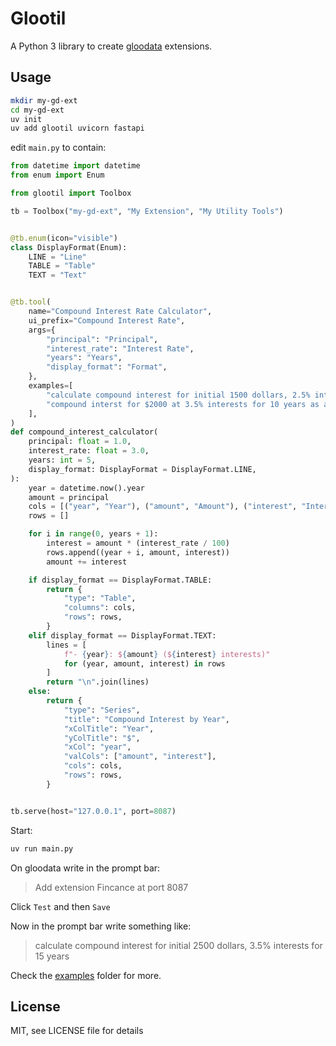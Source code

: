 # Glootil

A Python 3 library to create [gloodata](https://gloodata.com) extensions.

## Usage

```sh
mkdir my-gd-ext
cd my-gd-ext
uv init
uv add glootil uvicorn fastapi
```

edit `main.py` to contain:

```python
from datetime import datetime
from enum import Enum

from glootil import Toolbox

tb = Toolbox("my-gd-ext", "My Extension", "My Utility Tools")


@tb.enum(icon="visible")
class DisplayFormat(Enum):
    LINE = "Line"
    TABLE = "Table"
    TEXT = "Text"


@tb.tool(
    name="Compound Interest Rate Calculator",
    ui_prefix="Compound Interest Rate",
    args={
        "principal": "Principal",
        "interest_rate": "Interest Rate",
        "years": "Years",
        "display_format": "Format",
    },
    examples=[
        "calculate compound interest for initial 1500 dollars, 2.5% interests for 8 years in line chart",
        "compound interst for $2000 at 3.5% interests for 10 years as a table",
    ],
)
def compound_interest_calculator(
    principal: float = 1.0,
    interest_rate: float = 3.0,
    years: int = 5,
    display_format: DisplayFormat = DisplayFormat.LINE,
):
    year = datetime.now().year
    amount = principal
    cols = [("year", "Year"), ("amount", "Amount"), ("interest", "Interest")]
    rows = []

    for i in range(0, years + 1):
        interest = amount * (interest_rate / 100)
        rows.append((year + i, amount, interest))
        amount += interest

    if display_format == DisplayFormat.TABLE:
        return {
            "type": "Table",
            "columns": cols,
            "rows": rows,
        }
    elif display_format == DisplayFormat.TEXT:
        lines = [
            f"- {year}: ${amount} (${interest} interests)"
            for (year, amount, interest) in rows
        ]
        return "\n".join(lines)
    else:
        return {
            "type": "Series",
            "title": "Compound Interest by Year",
            "xColTitle": "Year",
            "yColTitle": "$",
            "xCol": "year",
            "valCols": ["amount", "interest"],
            "cols": cols,
            "rows": rows,
        }


tb.serve(host="127.0.0.1", port=8087)
```

Start:

```sh
uv run main.py
```

On gloodata write in the prompt bar:

> Add extension Fincance at port 8087

Click `Test` and then `Save`

Now in the prompt bar write something like:

> calculate compound interest for initial 2500 dollars, 3.5% interests for 15 years

Check the [examples](https://github.com/gloodata/glootil-py/tree/main/examples) folder for more.

## License

MIT, see LICENSE file for details
